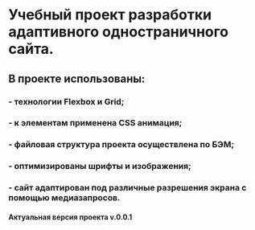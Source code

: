 # Учебный проект разработки адаптивного одностраничного сайта.
## В проекте использованы:
### - технологии Flexbox и Grid;
### - к элементам применена CSS анимация;
### - файловая структура проекта осуществлена по БЭМ; 
### - оптимизированы шрифты и изображения;
### - сайт адаптирован под различные разрешения экрана c помощью медиазапросов. 
#### Актуальная версия проекта v.0.0.1
